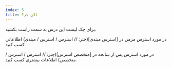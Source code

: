 ```yaml
---
index: 5
title: الان چی؟
---
```

برای چک لیست این درس به سمت راست بکشید.

در مورد استرس مزمن در [استرس مبتدی](چتر: // استرس / استرس / مبتدی) اطلاعاتی کسب کنید.

در مورد استرس پس از سانحه در [متخصص استرس](چتر: // استرس / استرس / متخصص) اطلاعات بیشتری کسب کنید.